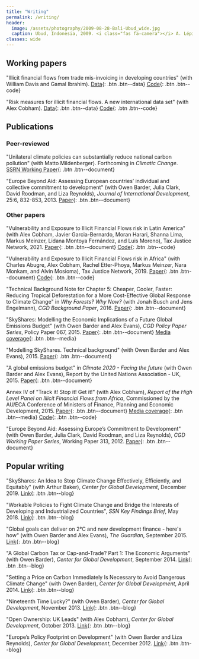 ```yaml
---
title: "Writing"
permalink: /writing/
header:
  image: /assets/photography/2009-08-28-Bali-Ubud_wide.jpg
  caption: Ubud, Indonesia, 2009. <i class="fas fa-camera"></i> A. Lépissier
classes: wide
---
```


## Working papers

"Illicit financial flows from trade mis-invoicing in developing countries" (with William Davis and Gamal Ibrahim). [Data](https://doi.org/10.5281/zenodo.3610558){: .btn .btn--data} [<i class="fab fa-github"></i> Code](https://github.com/walice/Trade-IFF){: .btn .btn--code}

"Risk measures for illicit financial flows. A new international data set" (with Alex Cobham). [Data](https://doi.org/10.5281/zenodo.3371739){: .btn .btn--data} [<i class="fab fa-github"></i> Code](https://github.com/walice/Risk-Analysis-IFF){: .btn .btn--code}

## Publications

### Peer-reviewed

"Unilateral climate policies can substantially reduce national carbon pollution" (with Matto Mildenberger). Forthcoming in *Climatic Change*. [SSRN Working Paper](https://papers.ssrn.com/sol3/papers.cfm?abstract_id=3549050
){: .btn .btn--document}

"Europe Beyond Aid: Assessing European countries’ individual and collective commitment to development" (with Owen Barder, Julia Clark, David Roodman, and Liza Reynolds), *Journal of International Development*, 25:6, 832-853, 2013. [Paper](https://onlinelibrary.wiley.com/doi/full/10.1002/jid.2933){: .btn .btn--document}

### Other papers

"Vulnerability and Exposure to Illicit Financial Flows risk in Latin America" (with Alex Cobham, Javier Garcia-Bernardo, Moran Harari, Shanna Lima, Markus Meinzer, Lidana Montoya
Fernández, and Luis Moreno), Tax Justice Network, 2021. [Paper](https://www.taxjustice.net/wp-content/uploads/2021/01/Vulnerability-and-exposure-to-illicit-financial-flows-risk-in-Latin-America-Tax-Justice-Network-Jan-2021.pdf){: .btn .btn--document} [<i class="fab fa-github"></i> Code](https://github.com/walice/Risk-Analysis-IFF){: .btn .btn--code}

"Vulnerability and Exposure to Illicit Financial Flows risk in Africa" (with Charles Abugre, Alex Cobham, Rachel Etter-Phoya, Markus Meinzer, Nara Monkam, and Alvin Mosioma), Tax Justice Network, 2019. [Paper](https://www.taxjustice.net/wp-content/uploads/2019/08/Vulnerability-and-Exposure-to-Illicit-Financial-Flows-risk-in-Africa_August-2019_Tax-Justice-Network.pdf){: .btn .btn--document} [<i class="fab fa-github"></i> Code](https://github.com/walice/Risk-Analysis-IFF){: .btn .btn--code}

"Technical Background Note for Chapter 5: Cheaper, Cooler, Faster: Reducing Tropical Deforestation for a More Cost-Effective Global Response to Climate Change" in *Why Forests? Why Now?* (with Jonah Busch and Jens Engelmann), *CGD Background Paper*, 2016. [Paper](https://www.cgdev.org/sites/default/files/why-forests-chapter5-background-note.pdf){: .btn .btn--document}

"SkyShares: Modelling the Economic Implications of a Future Global Emissions Budget" (with Owen Barder and Alex Evans), *CGD Policy Paper Series*, Policy Paper 067, 2015. [Paper](https://www.cgdev.org/publication/skyshares-modelling-economic-implications-future-global-emissions-budget){: .btn .btn--document} [Media coverage](https://www.theguardian.com/global-development/2015/sep/24/global-goals-climate-change-2c-development-finance-emissions-trading){: .btn .btn--media}

"Modelling SkyShares. Technical background" (with Owen Barder and Alex Evans), 2015. [Paper](/assets/Modelling-SkyShares-Technical-Background.pdf){: .btn .btn--document}

"A global emissions budget" in *Climate 2020 - Facing the future* (with Owen Barder and Alex Evans), Report by the United Nations Association - UK, 2015. [Paper](http://e59114bec18f33b2ba6d-67d853478b97815e7adb8b9373d7dc7d.r53.cf2.rackcdn.com/CLIMATE2020.pdf){: .btn .btn--document}

Annex IV of "Track it! Stop it! Get it!" (with Alex Cobham), *Report of the High Level Panel on Illicit Financial Flows from Africa*, Commissioned by the AU/ECA Conference of Ministers of Finance, Planning and Economic Development, 2015. [Paper](https://www.uneca.org/sites/default/files/PublicationFiles/iff_main_report_26feb_en.pdf){: .btn .btn--document} [Media coverage](https://www.theguardian.com/global-development/2015/feb/02/africa-tax-avoidance-money-laundering-illicit-financial-flows){: .btn .btn--media} [<i class="fab fa-github"></i> Code](https://github.com/walice/Illicit-financial-flows){: .btn .btn--code}

"Europe Beyond Aid: Assessing Europe’s Commitment to Development" (with Owen Barder, Julia Clark, David Roodman, and Liza Reynolds), *CGD Working Paper Series*, Working Paper 313, 2012. [Paper](https://www.cgdev.org/publication/europe-beyond-aid-assessing-europe%E2%80%99s-commitment-development-working-paper-313){: .btn .btn--document}

## Popular writing

"SkyShares: An Idea to Stop Climate Change Effectively, Efficiently, and Equitably" (with Arthur Baker), *Center for Global Development*, December 2019. [Link](https://www.cgdev.org/blog/skyshares-idea-stop-climate-change-effectively-efficiently-and-equitably){: .btn .btn--blog}

"Workable Policies to Fight Climate Change and Bridge the Interests of Developing and Industrialized Countries", *SSN Key Findings Brief*, May 2018. [Link](https://scholars.org/contribution/workable-policies-fight-climate-change-and-bridge-interests-developing-and){: .btn .btn--blog}

"Global goals can deliver on 2&deg;C and new development finance - here's how" (with Owen Barder and Alex Evans), *The Guardian*, September 2015. [Link](https://www.theguardian.com/global-development/2015/sep/24/global-goals-climate-change-2c-development-finance-emissions-trading){: .btn .btn--blog}

"A Global Carbon Tax or Cap-and-Trade? Part 1: The Economic Arguments" (with Owen Barder), *Center for Global Development*, September 2014. [Link](https://www.cgdev.org/blog/global-carbon-tax-or-cap-and-trade-part-1-economic-arguments){: .btn .btn--blog}

"Setting a Price on Carbon Immediately Is Necessary to Avoid Dangerous Climate Change" (with Owen Barder), *Center for Global Development*, April 2014. [Link](https://www.cgdev.org/blog/setting-price-carbon-immediately-necessary-avoid-dangerous-climate-change){: .btn .btn--blog}

"Nineteenth Time Lucky?" (with Owen Barder), *Center for Global Development*, November 2013. [Link](https://www.cgdev.org/blog/nineteenth-time-lucky){: .btn .btn--blog}

"Open Ownership: UK Leads" (with Alex Cobham), *Center for Global Development*, October 2013. [Link](https://www.cgdev.org/blog/open-ownership-uk-leads){: .btn .btn--blog}

"Europe’s Policy Footprint on Development" (with Owen Barder and Liza Reynolds), *Center for Global Development*, December 2012. [Link](https://www.cgdev.org/blog/europe%E2%80%99s-policy-footprint-development){: .btn .btn--blog}